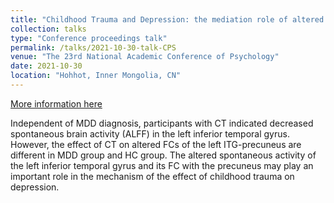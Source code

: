 ```yaml
---
title: "Childhood Trauma and Depression: the mediation role of altered left inferior temporal gyrus–precuneus functional connectivity"
collection: talks
type: "Conference proceedings talk"
permalink: /talks/2021-10-30-talk-CPS
venue: "The 23rd National Academic Conference of Psychology"
date: 2021-10-30
location: "Hohhot, Inner Mongolia, CN"
---
```


[More information here](https://nacp2021.psysoc.org.cn/)

Independent of MDD diagnosis, participants with CT indicated decreased spontaneous brain activity (ALFF) in the left inferior temporal gyrus. However, the effect of CT on altered FCs of the left ITG-precuneus are different in MDD group and HC group. The altered spontaneous activity of the left inferior temporal gyrus and its FC with the precuneus may play an important role in the mechanism of the effect of childhood trauma on depression.

